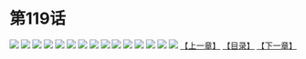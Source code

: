# 第119话
![](https://s1.baozimh.com/scomic/yuekanshaonuyeqijun-chunquan/0/0-05rm/1.jpg)
![](https://s1.baozimh.com/scomic/yuekanshaonuyeqijun-chunquan/0/0-05rm/2.jpg)
![](https://s1.baozimh.com/scomic/yuekanshaonuyeqijun-chunquan/0/0-05rm/3.jpg)
![](https://s1.baozimh.com/scomic/yuekanshaonuyeqijun-chunquan/0/0-05rm/4.jpg)
![](https://s1.baozimh.com/scomic/yuekanshaonuyeqijun-chunquan/0/0-05rm/5.jpg)
![](https://s1.baozimh.com/scomic/yuekanshaonuyeqijun-chunquan/0/0-05rm/6.jpg)
![](https://s1.baozimh.com/scomic/yuekanshaonuyeqijun-chunquan/0/0-05rm/7.jpg)
![](https://s1.baozimh.com/scomic/yuekanshaonuyeqijun-chunquan/0/0-05rm/8.jpg)
![](https://s1.baozimh.com/scomic/yuekanshaonuyeqijun-chunquan/0/0-05rm/9.jpg)
![](https://s1.baozimh.com/scomic/yuekanshaonuyeqijun-chunquan/0/0-05rm/10.jpg)
![](https://s1.baozimh.com/scomic/yuekanshaonuyeqijun-chunquan/0/0-05rm/11.jpg)
![](https://s1.baozimh.com/scomic/yuekanshaonuyeqijun-chunquan/0/0-05rm/12.jpg)
![](https://s1.baozimh.com/scomic/yuekanshaonuyeqijun-chunquan/0/0-05rm/13.jpg)
![](https://s1.baozimh.com/scomic/yuekanshaonuyeqijun-chunquan/0/0-05rm/14.jpg)
![](https://s1.baozimh.com/scomic/yuekanshaonuyeqijun-chunquan/0/0-05rm/15.jpg)
[【上一章】](./README.md)
[【目录】](./README.md)
[【下一章】](./2.md)
